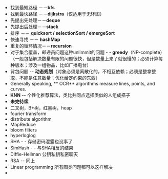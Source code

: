 - 找到最短路径 －－**bfs**
- 找到最快路径 －－**dijkstra**（仅适用于无环图）
- 先提出先处理－－**deque**
- 先提出后处理－－**stack**
- 排序 －－ **quicksort / selectionSort / emergeSort**
- 快速寻找 －－ **hashMap**
- 重复的循环情况－－**recursion**
- 对于集合覆盖，邮递员问题这种unlimmit的问题 - - **greedy**（NP-complete）（一般包括解决数量有限的问题很快，但是数量上来了就很慢的；必须计算每种版本；涉及一组物品，比如广播电台）
- 背包问题 -- **动态规划**（对象必须是离散化的，不相互依赖；必须是整拿整取，不能是任意数量；优化给定约束的东西）
- Generally speaking, **
OCR** algorithms measure lines, points, and curves.
- **KNN** -- 个性化推荐算法，类比共同点选择类似的人组成搭子
- **未完待续**
- 二叉树，B+树，红黑树，heap
- fourier transform
- distribute algorithm
- MapReduce
- bloom filters
- hyperloglog
- SHA - - 存储密码泄露也没事了
- SimHash - - 与SHA相反的结果
- Diffie-Hellman 公钥私钥私密聊天
- RSA -- 同上
- Linear programming 所有图类问题都可以这样解决
- 

<!--stackedit_data:
eyJoaXN0b3J5IjpbMTU1NTEwNTk0OSw2NjQxMDI3ODQsLTIwMz
A3Njg4MDEsMTk1OTM2OTUwOSwxNzM5NDQ0NzM3LDUxMzM2MTQ1
NSw0MjcxMDM4NTUsLTE3MDMxMDUyNDAsLTc4NzczNTg2MV19
-->
